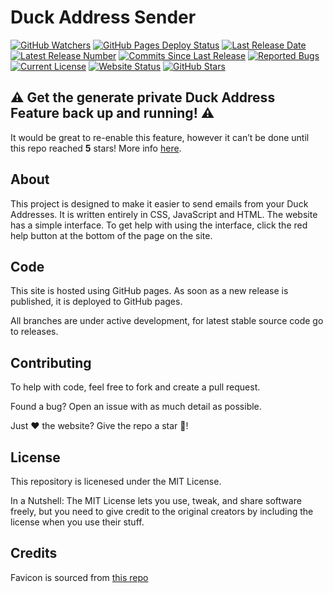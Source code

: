 # Duck Address Sender

[![GitHub Watchers](https://img.shields.io/github/watchers/Hamster45105/DuckAddressSend)](https://github.com/Hamster45105/DuckAddressSend/watchers)
[![GitHub Pages Deploy Status](https://img.shields.io/github/actions/workflow/status/Hamster45105/DuckAddressSend/static.yml)](https://github.com/Hamster45105/DuckAddressSend/actions/workflows/static.yml)
[![Last Release Date](https://img.shields.io/github/release-date/Hamster45105/DuckAddressSend?label=last%20release%20date)](https://github.com/Hamster45105/DuckAddressSend/releases/latest)
[![Latest Release Number](https://img.shields.io/github/v/release/Hamster45105/DuckAddressSend)](https://github.com/Hamster45105/DuckAddressSend/releases/latest)
[![Commits Since Last Release](https://img.shields.io/github/commits-since/Hamster45105/DuckAddressSend/latest/main?label=commits%20since%20last%20release)]()
[![Reported Bugs](https://img.shields.io/github/issues/Hamster45105/DuckAddressSend/bug?label=reported%20bugs&color=cc4453)](https://github.com/Hamster45105/DuckAddressSend/issues?q=is%3Aopen+is%3Aissue+label%3Abug)
[![Current License](https://img.shields.io/github/license/Hamster45105/DuckAddressSend)](https://github.com/Hamster45105/DuckAddressSend/blob/main/LICENSE)
[![Website Status](https://img.shields.io/website?up_message=online&down_message=offline&down_color=red&url=https%3A%2F%2Fhamster45105.github.io%2FDuckAddressSend%2F)](https://www.githubstatus.com/)
[![GitHub Stars](https://img.shields.io/github/stars/Hamster45105/DuckAddressSend)](https://github.com/Hamster45105/DuckAddressSend/stargazers)

## ⚠️ Get the generate private Duck Address Feature back up and running! ⚠️
It would be great to re-enable this feature, however it can’t be done until this repo reached **5** stars! More info [here](https://github.com/Hamster45105/DuckAddressSend/issues/7#issuecomment-1681736743).

## About
This project is designed to make it easier to send emails from your Duck Addresses. It is written entirely in CSS, JavaScript and HTML. The website has a simple interface. To get help with using the interface, click the red help button at the bottom of the page on the site.

## Code
This site is hosted using GitHub pages. As soon as a new release is published, it is deployed to GitHub pages.

All branches are under active development, for latest stable source code go to releases.

## Contributing
To help with code, feel free to fork and create a pull request.

Found a bug? Open an issue with as much detail as possible.

Just ❤️ the website? Give the repo a star 🌟!

## License
This repository is licenesed under the MIT License.

In a Nutshell: The MIT License lets you use, tweak, and share software freely, but you need to give credit to the original creators by including the license when you use their stuff.

## Credits
Favicon is sourced from [this repo](https://github.com/whatk233/ddg-email-panel/blob/main/public/favicon.ico)